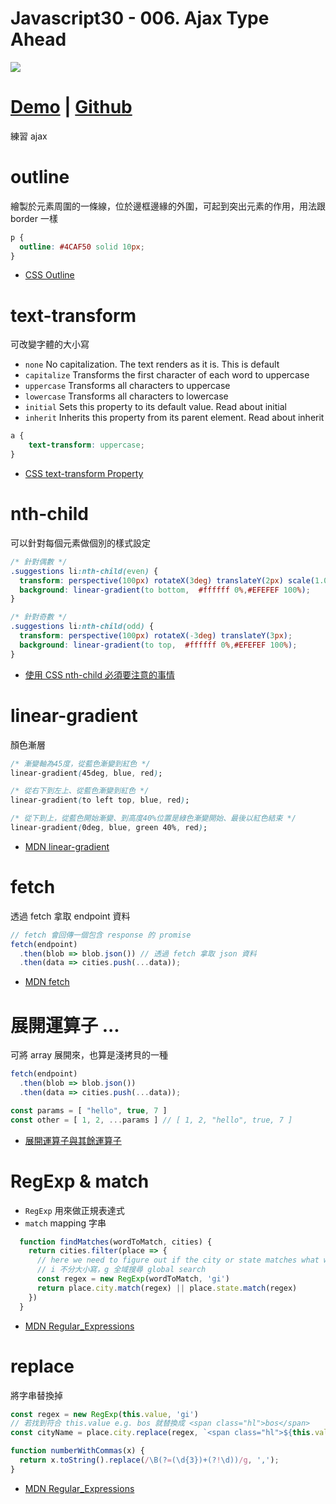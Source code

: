 # Javascript30 - 006. Ajax Type Ahead

![](https://mgleon08.github.io/JavaScript30/006.Ajax-Type-Ahead/images/thumbnail.png)

<!-- more -->

# [Demo](https://mgleon08.github.io/JavaScript30/006.Ajax-Type-Ahead/index.html) | [Github](https://github.com/mgleon08/JavaScript30/tree/master/006.Ajax-Type-Ahead)

練習 ajax

# outline

繪製於元素周圍的一條線，位於邊框邊緣的外圍，可起到突出元素的作用，用法跟 border 一樣

```css
p {
  outline: #4CAF50 solid 10px;
}
```

* [CSS Outline](https://www.w3schools.com/css/css_outline.asp)

# text-transform

可改變字體的大小寫

* `none`	No capitalization. The text renders as it is. This is default
* `capitalize`	Transforms the first character of each word to uppercase
* `uppercase`	Transforms all characters to uppercase
* `lowercase`	Transforms all characters to lowercase
* `initial`	Sets this property to its default value. Read about initial
* `inherit`	Inherits this property from its parent element. Read about inherit

```css
a {
    text-transform: uppercase;
}
```

* [CSS text-transform Property](https://www.w3schools.com/cssref/pr_text_text-transform.asp)


# nth-child

可以針對每個元素做個別的樣式設定

```css
/* 針對偶數 */
.suggestions li:nth-child(even) {
  transform: perspective(100px) rotateX(3deg) translateY(2px) scale(1.001);
  background: linear-gradient(to bottom,  #ffffff 0%,#EFEFEF 100%);
}

/* 針對奇數 */
.suggestions li:nth-child(odd) {
  transform: perspective(100px) rotateX(-3deg) translateY(3px);
  background: linear-gradient(to top,  #ffffff 0%,#EFEFEF 100%);
}
```

* [使用 CSS nth-child 必須要注意的事情](http://muki.tw/tech/css-nth-child-notice/)

# linear-gradient

顏色漸層

```css
/* 漸變軸為45度，從藍色漸變到紅色 */
linear-gradient(45deg, blue, red);

/* 從右下到左上、從藍色漸變到紅色 */
linear-gradient(to left top, blue, red);

/* 從下到上，從藍色開始漸變、到高度40%位置是綠色漸變開始、最後以紅色結束 */
linear-gradient(0deg, blue, green 40%, red);
```

* [MDN linear-gradient](https://developer.mozilla.org/zh-CN/docs/Web/CSS/linear-gradient)


# fetch

透過 fetch 拿取 endpoint 資料

```js
// fetch 會回傳一個包含 response 的 promise
fetch(endpoint)
  .then(blob => blob.json()) // 透過 fetch 拿取 json 資料
  .then(data => cities.push(...data));
```

* [MDN fetch](https://developer.mozilla.org/zh-TW/docs/Web/API/Fetch_API/Using_Fetch)


# 展開運算子 ...

可將 array 展開來，也算是淺拷貝的一種

```js
fetch(endpoint)
  .then(blob => blob.json())
  .then(data => cities.push(...data));
```

```js
const params = [ "hello", true, 7 ]
const other = [ 1, 2, ...params ] // [ 1, 2, "hello", true, 7 ]
```

* [展開運算子與其餘運算子](https://eyesofkids.gitbooks.io/javascript-start-from-es6/content/part4/rest_spread.html)

# RegExp & match

* `RegExp` 用來做正規表達式
* `match` mapping 字串

```js
  function findMatches(wordToMatch, cities) {
    return cities.filter(place => {
      // here we need to figure out if the city or state matches what was searched
      // i 不分大小寫，g 全域搜尋 global search
      const regex = new RegExp(wordToMatch, 'gi')
      return place.city.match(regex) || place.state.match(regex)
    })
  }
```

* [MDN Regular_Expressions](https://developer.mozilla.org/zh-TW/docs/Web/JavaScript/Guide/Regular_Expressions)


# replace

將字串替換掉

```js
const regex = new RegExp(this.value, 'gi')
// 若找到符合 this.value e.g. bos 就替換成 <span class="hl">bos</span>
const cityName = place.city.replace(regex, `<span class="hl">${this.value}</span>`)
```

```js
function numberWithCommas(x) {
  return x.toString().replace(/\B(?=(\d{3})+(?!\d))/g, ',');
}
```

* [MDN Regular_Expressions](https://developer.mozilla.org/zh-TW/docs/Web/JavaScript/Guide/Regular_Expressions)
